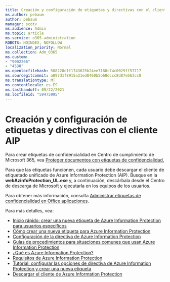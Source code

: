 ```yaml
---
title: Creación y configuración de etiquetas y directivas con el cliente AIP
ms.author: pebaum
author: pebaum
manager: scotv
ms.audience: Admin
ms.topic: article
ms.service: o365-administration
ROBOTS: NOINDEX, NOFOLLOW
localization_priority: Normal
ms.collection: Adm_O365
ms.custom:
- "9002266"
- "4538"
ms.openlocfilehash: 588228e1f1743625b24ee7188c74c0029ff57717
ms.sourcegitcommit: a097d1f8915a31ed8460b5b68dccc8d87e563cc0
ms.translationtype: MT
ms.contentlocale: es-ES
ms.lasthandoff: 09/22/2021
ms.locfileid: "59475995"
---
```

# <a name="creating-and-configuring-labels-and-policies-with-aip-client"></a>Creación y configuración de etiquetas y directivas con el cliente AIP

Para crear etiquetas de confidencialidad en Centro de cumplimiento de Microsoft 365, vea [Proteger documentos con etiquetas de confidencialidad.](https://docs.microsoft.com/microsoft-365/business-video/create-sensitivity-labels)

Para que las etiquetas funcionen, cada usuario debe descargar el cliente de etiquetado unificado de Azure Information Protection (AIP). Busque en la **webAzinfoProtection_UL.exe** y, a continuación, descárbala desde el Centro de descarga de Microsoft y ejecutarla en los equipos de los usuarios.

Para obtener más información, consulta [Administrar etiquetas de confidencialidad en Office aplicaciones](https://docs.microsoft.com/microsoft-365/compliance/sensitivity-labels-office-apps).

Para más detalles, vea: 

- [Inicio rápido: crear una nueva etiqueta de Azure Information Protection para usuarios específicos](https://docs.microsoft.com/azure/information-protection/quickstart-label-specificusers)
- [Cómo crear una nueva etiqueta para Azure Information Protection](https://docs.microsoft.com/azure/information-protection/configure-policy-new-label)
- [Configuración de la directiva de Azure Information Protection](https://docs.microsoft.com/azure/information-protection/configure-policy)
- [Guías de procedimientos para situaciones comunes que usan Azure Information Protection](https://docs.microsoft.com/azure/information-protection/how-to-guides)
- [¿Qué es Azure Information Protection?](https://docs.microsoft.com/azure/information-protection/what-is-information-protection)
- [Requisitos de Azure Information Protection](https://docs.microsoft.com/azure/information-protection/requirements)
- [Tutorial: configurar las opciones de directiva de Azure Information Protection y crear una nueva etiqueta](https://docs.microsoft.com/azure/information-protection/infoprotect-quick-start-tutorial)
- [Descargar el cliente de Azure Information Protection](https://www.microsoft.com/download/details.aspx?id=53018)
